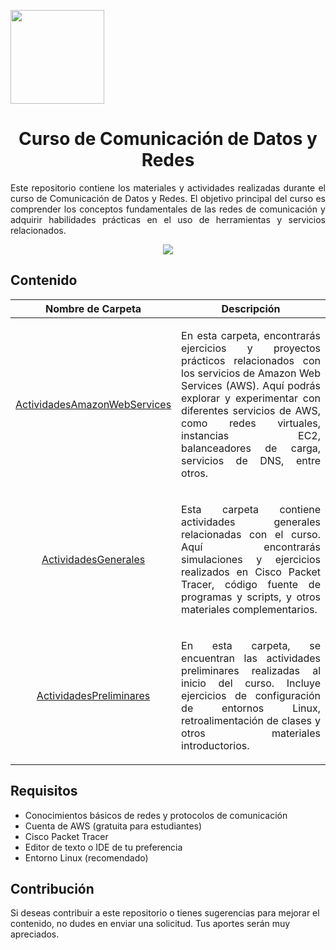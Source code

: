 <p align="left">
  <img src="https://semanadelcannabis.cayetano.edu.pe/assets/img/logo-upch.png" width="150">
  <h1 align="center">Curso de Comunicación de Datos y Redes</h1>
</p>
<p align="justify">
Este repositorio contiene los materiales y actividades realizadas durante el curso de Comunicación de Datos y Redes. El objetivo principal del curso es comprender los conceptos fundamentales de las redes de comunicación y adquirir habilidades prácticas en el uso de herramientas y servicios relacionados.</p>

<p align= "center">
  <img src="https://github.com/EdwinJaraOFC/CDRPersonal/assets/150296803/bf5121de-8d54-4736-8426-411938176950">
</p>

## Contenido
| Nombre de Carpeta  | Descripción  |
| :------------: | :------------: |
| <a href="ActividadesAmazonWebServices">ActividadesAmazonWebServices</a>  | <p align="justify">En esta carpeta, encontrarás ejercicios y proyectos prácticos relacionados con los servicios de Amazon Web Services (AWS). Aquí podrás explorar y experimentar con diferentes servicios de AWS, como redes virtuales, instancias EC2, balanceadores de carga, servicios de DNS, entre otros.</p>  |
| <a href="ActividadesGenerales">ActividadesGenerales</a>  | <p align="justify">Esta carpeta contiene actividades generales relacionadas con el curso. Aquí encontrarás simulaciones y ejercicios realizados en Cisco Packet Tracer, código fuente de programas y scripts, y otros materiales complementarios.</p>  |
| <a href="ActividadesPreliminares">ActividadesPreliminares</a>  | <p align="justify">En esta carpeta, se encuentran las actividades preliminares realizadas al inicio del curso. Incluye ejercicios de configuración de entornos Linux, retroalimentación de clases y otros materiales introductorios.</p>  |

## Requisitos
- Conocimientos básicos de redes y protocolos de comunicación
- Cuenta de AWS (gratuita para estudiantes)
- Cisco Packet Tracer
- Editor de texto o IDE de tu preferencia
- Entorno Linux (recomendado)

## Contribución
Si deseas contribuir a este repositorio o tienes sugerencias para mejorar el contenido, no dudes en enviar una solicitud. Tus aportes serán muy apreciados.
